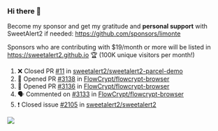 ### Hi there 👋

Become my sponsor and get my gratitude and **personal support** with SweetAlert2 if needed: https://github.com/sponsors/limonte

Sponsors who are contributing with $19/month or more will be listed in https://sweetalert2.github.io 🏆 (100K unique visitors per month!)

<!--START_SECTION:activity-->
1. ❌ Closed PR [#11](https://github.com/sweetalert2/sweetalert2-parcel-demo/pull/11) in [sweetalert2/sweetalert2-parcel-demo](https://github.com/sweetalert2/sweetalert2-parcel-demo)
2. 💪 Opened PR [#3138](https://github.com/FlowCrypt/flowcrypt-browser/pull/3138) in [FlowCrypt/flowcrypt-browser](https://github.com/FlowCrypt/flowcrypt-browser)
3. 💪 Opened PR [#3136](https://github.com/FlowCrypt/flowcrypt-browser/pull/3136) in [FlowCrypt/flowcrypt-browser](https://github.com/FlowCrypt/flowcrypt-browser)
4. 🗣 Commented on [#3133](https://github.com/FlowCrypt/flowcrypt-browser/issues/3133) in [FlowCrypt/flowcrypt-browser](https://github.com/FlowCrypt/flowcrypt-browser)
5. ❗️ Closed issue [#2105](https://github.com/sweetalert2/sweetalert2/issues/2105) in [sweetalert2/sweetalert2](https://github.com/sweetalert2/sweetalert2)
<!--END_SECTION:activity-->

![](https://github-readme-stats.vercel.app/api?username=limonte&theme=vue&show_icons=true)
